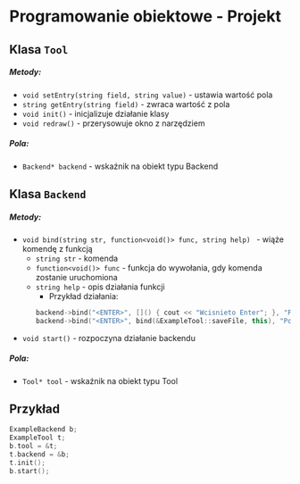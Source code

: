 #  Programowanie obiektowe - Projekt

## Klasa `Tool`

##### Metody:
- `void setEntry(string field, string value)` - ustawia wartość pola
- `string getEntry(string field)` - zwraca wartość z pola
- `void init()` - inicjalizuje działanie klasy
- `void redraw()` - przerysowuje okno z narzędziem

##### Pola:
- `Backend* backend` - wskaźnik na obiekt typu Backend


## Klasa `Backend`

##### Metody:
- `void bind(string str, function<void()> func, string help) ` - wiąże komendę z funkcją
    - `string str` - komenda
    - `function<void()> func` - funkcja do wywołania, gdy komenda zostanie uruchomiona
    - `string help` - opis działania funkcji
        - Przykład działania:
        ```c++
        backend->bind("<ENTER>", []() { cout << "Wcisnieto Enter"; }, "Pomoc"); // Wyrażenie lambda
        backend->bind("<ENTER>", bind(&ExampleTool::saveFile, this), "Pomoc");  // Wiązanie
        ```
- `void start()` - rozpoczyna działanie backendu

##### Pola:
- `Tool* tool` - wskaźnik na obiekt typu Tool


## Przykład
```c++
ExampleBackend b;
ExampleTool t;
b.tool = &t;
t.backend = &b;
t.init();
b.start();
```
